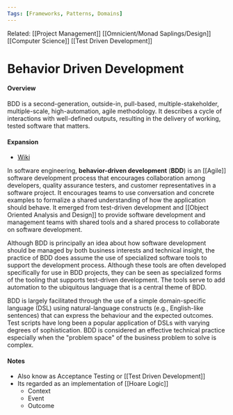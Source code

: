 ```yaml
---
Tags: [Frameworks, Patterns, Domains]
---
```

Related: [[Project Management]] [[Omnicient/Monad Saplings/Design]] [[Computer Science]] [[Test Driven Development]]
# Behavior Driven Development
#### Overview
BDD is a second-generation, outside-in, pull-based, multiple-stakeholder, multiple-scale, high-automation, agile methodology. It describes a cycle of interactions with well-defined outputs, resulting in the delivery of working, tested software that matters. 

#### Expansion

- [Wiki](https://en.wikipedia.org/wiki/Behavior-driven_development)

In software engineering, **behavior-driven development** (**BDD**) is an [[Agile]] software development process that encourages collaboration among developers, quality assurance testers, and customer representatives in a software project. It encourages teams to use conversation and concrete examples to formalize a shared understanding of how the application should behave. It emerged from test-driven development and [[Object Oriented Analysis and Design]] to provide software development and management teams with shared tools and a shared process to collaborate on software development.

Although BDD is principally an idea about how software development should be managed by both business interests and technical insight, the practice of BDD does assume the use of specialized software tools to support the development process. Although these tools are often developed specifically for use in BDD projects, they can be seen as specialized forms of the tooling that supports test-driven development. The tools serve to add automation to the ubiquitous language that is a central theme of BDD.

BDD is largely facilitated through the use of a simple domain-specific language (DSL) using natural-language constructs (e.g., English-like sentences) that can express the behaviour and the expected outcomes. Test scripts have long been a popular application of DSLs with varying degrees of sophistication. BDD is considered an effective technical practice especially when the "problem space" of the business problem to solve is complex.

#### Notes 
- Also know as Acceptance Testing or [[Test Driven Development]]
- Its regarded as an implementation of [[Hoare Logic]] 
	- Context
	- Event
	- Outcome
